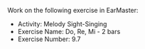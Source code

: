 Work on the following exercise in EarMaster:
- Activity: Melody Sight-Singing
- Exercise Name: Do, Re, Mi - 2 bars
- Exercise Number: 9.7
